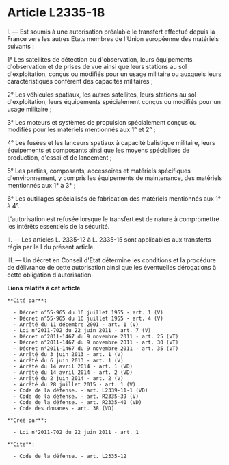 # Article L2335-18

I. ― Est soumis à une autorisation préalable le transfert effectué depuis la France vers les autres Etats membres de l'Union
européenne des matériels suivants : 

1° Les satellites de détection ou d'observation, leurs équipements d'observation et de prises de vue ainsi que leurs stations
au sol d'exploitation, conçus ou modifiés pour un usage militaire ou auxquels leurs caractéristiques confèrent des capacités
militaires ; 

2° Les véhicules spatiaux, les autres satellites, leurs stations au sol d'exploitation, leurs équipements spécialement conçus
ou modifiés pour un usage militaire ; 

3° Les moteurs et systèmes de propulsion spécialement conçus ou modifiés pour les matériels mentionnés aux 1° et 2° ; 

4° Les fusées et les lanceurs spatiaux à capacité balistique militaire, leurs équipements et composants ainsi que les moyens
spécialisés de production, d'essai et de lancement ; 

5° Les parties, composants, accessoires et matériels spécifiques d'environnement, y compris les équipements de maintenance,
des matériels mentionnés aux 1° à 3° ; 

6° Les outillages spécialisés de fabrication des matériels mentionnés aux 1° à 4°. 

L'autorisation est refusée lorsque le transfert est de nature à compromettre les intérêts essentiels de la sécurité. 

II. ― Les articles L. 2335-12 à L. 2335-15 sont applicables aux transferts régis par le I du présent article. 

III. ― Un décret en Conseil d'Etat détermine les conditions et la procédure de délivrance de cette autorisation ainsi que les
éventuelles dérogations à cette obligation d'autorisation.

**Liens relatifs à cet article**

	**Cité par**:

	  - Décret n°55-965 du 16 juillet 1955 - art. 1 (V)
	  - Décret n°55-965 du 16 juillet 1955 - art. 4 (V)
	  - Arrêté du 11 décembre 2001 - art. 1 (V)
	  - Loi n°2011-702 du 22 juin 2011 - art. 7 (V)
	  - Décret n°2011-1467 du 9 novembre 2011 - art. 25 (VT)
	  - Décret n°2011-1467 du 9 novembre 2011 - art. 30 (VT)
	  - Décret n°2011-1467 du 9 novembre 2011 - art. 35 (VT)
	  - Arrêté du 3 juin 2013 - art. 1 (V)
	  - Arrêté du 6 juin 2013 - art. 1 (V)
	  - Arrêté du 14 avril 2014 - art. 1 (VD)
	  - Arrêté du 14 avril 2014 - art. 2 (VD)
	  - Arrêté du 2 juin 2014 - art. 2 (V)
	  - Arrêté du 28 juillet 2015 - art. 1 (V)
	  - Code de la défense. - art. L2339-11-1 (VD)
	  - Code de la défense. - art. R2335-39 (V)
	  - Code de la défense. - art. R2335-40 (VD)
	  - Code des douanes - art. 38 (VD)

	**Créé par**:

	  - Loi n°2011-702 du 22 juin 2011 - art. 1

	**Cite**:

	  - Code de la défense. - art. L2335-12
